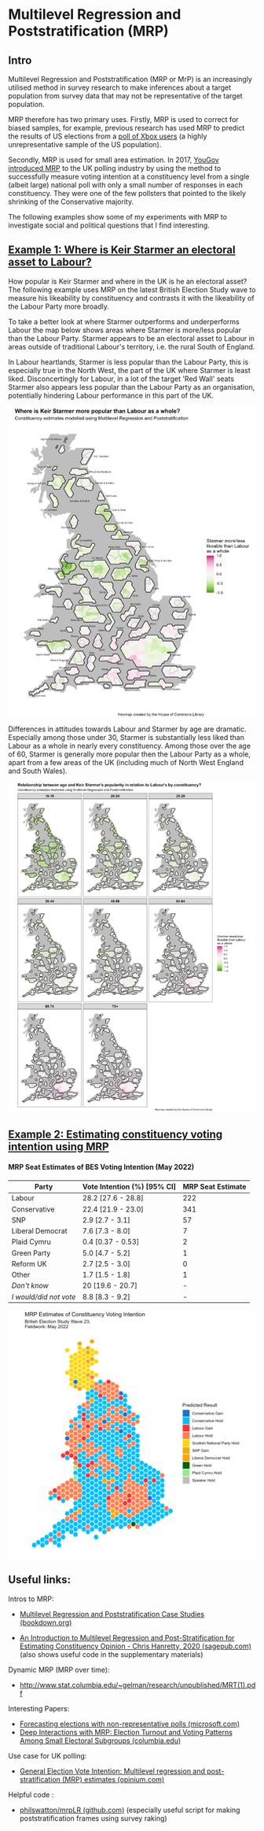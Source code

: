 # Multilevel Regression and Poststratification (MRP)

## Intro

Multilevel Regression and Poststratification (MRP or MrP) is an increasingly utilised method in survey research to make inferences about a target population from survey data that may not be representative of the target population.

MRP therefore has two primary uses. Firstly, MRP is used to correct for biased samples, for example, previous research has used MRP to predict the results of US elections from a [poll of Xbox users](https://www.microsoft.com/en-us/research/wp-content/uploads/2016/04/forecasting-with-nonrepresentative-polls.pdf) (a highly unrepresentative sample of the US population).

Secondly, MRP is used for small area estimation. In 2017, [YouGov introduced MRP](https://yougov.co.uk/topics/politics/articles-reports/2017/06/09/how-yougovs-election-model-compares-final-result) to the UK polling industry by using the method to successfully measure voting intention at a constituency level from a single (albeit large) national poll with only a small number of responses in each constituency. They were one of the few pollsters that pointed to the likely shrinking of the Conservative majority.

The following examples show some of my experiments with MRP to investigate social and political questions that I find interesting.

## [Example 1: Where is Keir Starmer an electoral asset to Labour?](https://github.com/hymeram/mrp/tree/main/starmer_likeability_mrp)

How popular is Keir Starmer and where in the UK is he an electoral asset? The following example uses MRP on the latest British Election Study wave to measure his likeability by constituency and contrasts it with the likeability of the Labour Party more broadly.

To take a better look at where Starmer outperforms and underperforms Labour the map below shows areas where Starmer is more/less popular than the Labour Party. Starmer appears to be an electoral asset to Labour in areas outside of traditional Labour's territory, i.e. the rural South of England.

In Labour heartlands, Starmer is less popular than the Labour Party, this is especially true in the North West, the part of the UK where Starmer is least liked. Disconcertingly for Labour, in a lot of the target 'Red Wall' seats Starmer also appears less popular than the Labour Party as an organisation, potentially hindering Labour performance in this part of the UK.

![](voting_intention/Maps/Labour_Starmer_Net_Likeability.png)

Differences in attitudes towards Labour and Starmer by age are dramatic. Especially among those under 30, Starmer is substantially less liked than Labour as a whole in nearly every constituency. Among those over the age of 60, Starmer is generally more popular then the Labour Party as a whole, apart from a few areas of the UK (including much of North West England and South Wales).

![](voting_intention/Maps/Labour_Starmer_Net_Likeability_By_Age.png)

## [Example 2: Estimating constituency voting intention using MRP](https://github.com/hymeram/mrp/tree/main/voting_intention)

#### MRP Seat Estimates of BES Voting Intention (May 2022)

| Party                  | Vote Intention (%) [95% CI] | MRP Seat Estimate |
|------------------------|-----------------------------|-------------------|
| Labour                 | 28.2 [27.6 - 28.8]          | 222               |
| Conservative           | 22.4 [21.9 - 23.0]          | 341               |
| SNP                    | 2.9 [2.7 - 3.1]             | 57                |
| Liberal Democrat       | 7.6 [7.3 - 8.0]             | 7                 |
| Plaid Cymru            | 0.4 [0.37 - 0.53]           | 2                 |
| Green Party            | 5.0 [4.7 - 5.2]             | 1                 |
| Reform UK              | 2.7 [2.5 - 3.0]             | 0                 |
| Other                  | 1.7 [1.5 - 1.8]             | 1                 |
| *Don't know*           | 20 [19.6 - 20.7]            | \-                |
| *I would/did not vote* | 8.8 [8.3 - 9.2]             | \-                |

![](voting_intention/Maps/MPR_result_map.png)

## Useful links:

Intros to MRP:

-   [Multilevel Regression and Poststratification Case Studies (bookdown.org)](https://bookdown.org/jl5522/MRP-case-studies/)

-   [An Introduction to Multilevel Regression and Post-Stratification for Estimating Constituency Opinion - Chris Hanretty, 2020 (sagepub.com)](https://journals.sagepub.com/doi/10.1177/1478929919864773) (also shows useful code in the supplementary materials)

Dynamic MRP (MRP over time):

-   <http://www.stat.columbia.edu/~gelman/research/unpublished/MRT(1).pdf>

Interesting Papers:

-   [Forecasting elections with non-representative polls (microsoft.com)](https://www.microsoft.com/en-us/research/wp-content/uploads/2016/04/forecasting-with-nonrepresentative-polls.pdf)
-   [Deep Interactions with MRP: Election Turnout and Voting Patterns Among Small Electoral Subgroups (columbia.edu)](http://www.stat.columbia.edu/~gelman/research/published/misterp.pdf)

Use case for UK polling:

-   [General Election Vote Intention: Multilevel regression and post-stratification (MRP) estimates (opinium.com)](https://www.opinium.com/wp-content/uploads/2022/10/MRP_Tables_2022.pdf)

Helpful code :

-   [philswatton/mrpLR (github.com)](https://github.com/philswatton/mrpLR) (especially useful script for making poststratification frames using survey raking)
